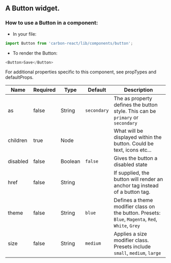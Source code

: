 ## A Button widget.

### How to use a Button in a component:

* In your file:

```javascript
import Button from 'carbon-react/lib/components/button';
```

* To render the Button:

```javascript
<Button>Save</Button>
```

For additional properties specific to this component, see propTypes and defaultProps.


| Name          | Required       | Type           | Default       | Description   |
| ------------- |  ------------- |  ------------- | ------------- | ------------- |
| as            | false          | String         | `secondary`   | The as property defines the button style. This can be `primary` or `secondary`  |
| children      | true           | Node           |               | What will be displayed within the button. Could be text, icons etc...  |
| disabled      | false          | Boolean        | `false`       | Gives the button a disabled state |
| href          | false          | String         |               | If supplied, the button will render an anchor tag instead of a button tag. |  
| theme         | false          | String         | `blue`        | Defines a theme modifier class on the button. Presets: `Blue`, `Magenta`, `Red`, `White`, `Grey` |  
| size          | false          | String         | `medium`      | Applies a size modifier class. Presets include `small`, `medium`, `large` |

